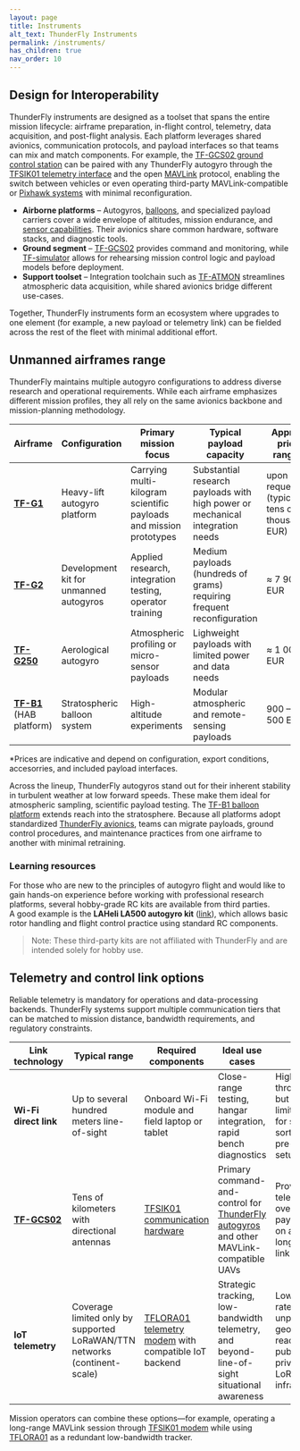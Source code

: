 ```yaml
---
layout: page
title: Instruments
alt_text: ThunderFly Instruments
permalink: /instruments/
has_children: true
nav_order: 10
---
```


## Design for Interoperability

ThunderFly instruments are designed as a toolset that spans the entire mission lifecycle: airframe preparation, in-flight control, telemetry, data acquisition, and post-flight analysis.  Each platform leverages shared avionics, communication protocols, and payload interfaces so that teams can mix and match components.  For example, the [TF-GCS02 ground control station](/instruments/TF-GCS02/) can be paired with any ThunderFly autogyro through the [TFSIK01 telemetry interface](/avionics/TFSIK01/) and the open [MAVLink](https://mavlink.io/en/) protocol, enabling the switch between vehicles or even operating third-party MAVLink-compatible or [Pixhawk systems](https://pixhawk.org/) with minimal reconfiguration.

- **Airborne platforms** – Autogyros, [balloons](/instruments/TF-B1/), and specialized payload carriers cover a wide envelope of altitudes, mission endurance, and [sensor capabilities](/avionics/sensors/).  Their avionics share common hardware, software stacks, and diagnostic tools.
- **Ground segment** – [TF-GCS02](/instruments/TF-GCS02/) provides command and monitoring, while [TF-simulator](/instruments/TF-simulator/) allows for rehearsing mission control logic and payload models before deployment.
- **Support toolset** – Integration toolchain such as [TF-ATMON](/instruments/TF-ATMON/) streamlines atmospheric data acquisition, while shared avionics bridge different use-cases.

Together, ThunderFly instruments form an ecosystem where upgrades to one element (for example, a new payload or telemetry link) can be fielded across the rest of the fleet with minimal additional effort.

## Unmanned airframes range

ThunderFly maintains multiple autogyro configurations to address diverse research and operational requirements.  While each airframe emphasizes different mission profiles, they all rely on the same avionics backbone and mission-planning methodology.

| Airframe | Configuration | Primary mission focus | Typical payload capacity | Approx. price range* |
| --- | --- | --- | --- | --- |
| [**TF-G1**](https://github.com/ThunderFly-aerospace/TF-G1) | Heavy-lift autogyro platform | Carrying multi-kilogram scientific payloads and mission prototypes | Substantial research payloads with high power or mechanical integration needs | upon request (typically tens of thousands EUR) |
| [**TF-G2**](/instruments/TF-G2/) | Development kit for unmanned autogyros | Applied research, integration testing, operator training | Medium payloads (hundreds of grams) requiring frequent reconfiguration | ≈ 7 900 EUR |
| [**TF-G250**](/instruments/TF-G250/) | Aerological autogyro | Atmospheric profiling or micro-sensor payloads | Lighweight payloads with limited power and data needs | ≈ 1 000 EUR |
| [**TF-B1**](/instruments/TF-B1/) (HAB platform) | Stratospheric balloon system | High-altitude experiments | Modular atmospheric and remote-sensing payloads | 900 – 2 500 EUR |

\*Prices are indicative and depend on configuration, export conditions, accesorries, and included payload interfaces.

Across the lineup, ThunderFly autogyros stand out for their inherent stability in turbulent weather at low forward speeds.  These make them ideal for atmospheric sampling, scientific payload testing. The [TF-B1 balloon platform](/instruments/TF-B1/) extends reach into the stratosphere. Because all platforms adopt standardized [ThunderFly avionics](/avionics/), teams can migrate payloads, ground control procedures, and maintenance practices from one airframe to another with minimal retraining.

### Learning resources

For those who are new to the principles of autogyro flight and would like to gain hands-on experience before working with professional research platforms, several hobby-grade RC kits are available from third parties.  
A good example is the **LAHeli LA500 autogyro kit** ([link](https://laheli.com/web/product.php?model=j&pid=886)), which allows basic rotor handling and flight control practice using standard RC components.

> Note: These third-party kits are not affiliated with ThunderFly and are intended solely for hobby use.


## Telemetry and control link options

Reliable telemetry is mandatory for operations and data-processing backends.  ThunderFly systems support multiple communication tiers that can be matched to mission distance, bandwidth requirements, and regulatory constraints.

| Link technology | Typical range | Required components | Ideal use cases | Notes |
| --- | --- | --- | --- | --- |
| **Wi-Fi direct link** | Up to several hundred meters line-of-sight | Onboard Wi-Fi module and field laptop or tablet | Close-range testing, hangar integration, rapid bench diagnostics | Highest throughput but range limited; best for short sorties or pre-flight setup |
| [**TF-GCS02**](/instruments/TF-GCS02/) | Tens of kilometers with directional antennas | [TFSIK01 communication hardware](/avionics/TFSIK01/) | Primary command-and-control for [ThunderFly autogyros](#thunderfly-unmanned-autogyro-lineup) and other MAVLink-compatible UAVs | Provides telemetry, RC override, and payload data on a resilient long-range link |
| **IoT telemetry** | Coverage limited only by supported LoRaWAN/TTN networks (continent-scale) | [TFLORA01 telemetry modem](/avionics/TFLORA01/) with compatible IoT backend | Strategic tracking, low-bandwidth telemetry, and beyond-line-of-sight situational awareness | Lower data rate but unparalleled geographic reach via public or private LoRaWAN infrastructure |

Mission operators can combine these options—for example, operating a long-range MAVLink session through [TFSIK01 modem](/avionics/TFSIK01/) while using [TFLORA01](/avionics/TFLORA01/) as a redundant low-bandwidth tracker. 
